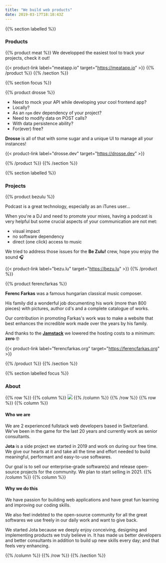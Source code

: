 ```yaml
---
title: "We build web products"
date: 2019-03-17T18:18:43Z
---
```


{{% section labelled %}}
### Products

{{% product meat %}}
We developped the easiest tool to track your projects, check it out!

{{< product-link label="meatapp.io" target="https://meatapp.io" >}}
{{% /product %}}
{{% /section %}}

{{% section focus %}}
<!-- Drosse -->
{{% product drosse %}}

- Need to mock your API while developing your cool frontend app?
- Locally?
- As an `npm` dev dependency of your project?
- Need to modify data on POST calls?
- With data persistence ability?
- For(ever) free?

**Drosse** is all of that with some sugar and a unique UI to manage all your instances!

{{< product-link label="drosse.dev" target="https://drosse.dev" >}}

{{% /product %}}
{{% /section %}}

{{% section labelled %}}
### Projects
<!-- Be Zulu -->
{{% product bezulu %}}

Podcast is a great technology, especially as an iTunes user...

When you're a DJ and need to promote your mixes, having a podcast is very
helpful but some crucial aspects of your communication are not met:

- visual impact
- no software dependency
- direct (one click) access to music

We tried to address those issues for the **Be Zulu!** crew, hope you enjoy the sound 🎧

{{< product-link label="bezu.lu" target="https://bezu.lu" >}}
{{% /product %}}

<!-- ferencfarkas.org -->
{{% product ferencfarkas %}}

**Ferenc Farkas** was a famous hungarian classical music composer.

His family
did a wonderful job documenting his work (more than 800 pieces) with pictures,
author cd's and a complete catalogue of works.

Our contribution in promoting Farkas's work was to make a website that best
enhances the incredible work made over the years by his family.

And thanks to the **[Jamstack](https://www.netlify.com/jamstack/)** we
lowered the hosting costs to a minimum: **zero** 🤓

{{< product-link label="ferencfarkas.org" target="https://ferencfarkas.org" >}}

{{% /product %}}
{{% /section %}}

{{% section labelled focus %}}
### About
{{% row %}}
{{% column %}}
<img class="juniors" src="/img/juniors-at-work.jpg" srcset="/img/juniors-at-work@2x.jpg 2x, /img//img/juniors-at-work@3x.jpg 3x">
{{% /column %}}
{{% /row %}}
{{% row %}}
{{% column %}}
#### Who we are
<p class="secondary">
We are 2 experienced fullstack web developers based in Switzerland. We've
been in the game for the last 20 years and currently work as senior consultants.
</p>

**Jota** is a side project we started in 2019 and work on during our free time.
We give our hearts at it and take all the time and effort needed to build
meaningful, performant and easy-to-use softwares.

Our goal is to sell our enterprise-grade software(s) and release open-source
projects for the community. We plan to start selling in 2021.
{{% /column %}}
{{% column %}}
#### Why we do this

We have passion for building web applications and have great fun
learning and improving our coding skills.

We also feel indebted to the open-source community for all the great softwares
we use freely in our daily work and want to give back.

<p class="secondary">
We started Jota because we deeply enjoy conceiving, designing and implementing
products we truly believe in. It has made us better developers and better
consultants in addition to build up new skills every day; and that feels
very enhancing.
</p>

{{% /column %}}
{{% /row %}}
{{% /section %}}
